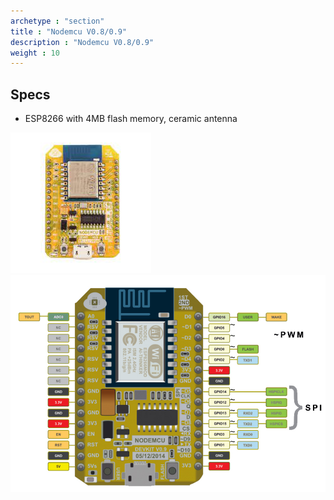 ```yaml
---
archetype : "section"
title : "Nodemcu V0.8/0.9"
description : "Nodemcu V0.8/0.9"
weight : 10
---
```


## Specs
* ESP8266 with 4MB flash memory, ceramic antenna

![image](nodemcu_ver0_8.jpeg?width=400px)
![image](pinout.jpg?width=400px)

